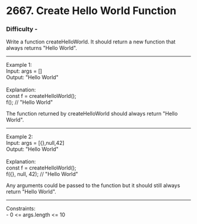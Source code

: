 # 2667. Create Hello World Function
<h3>Difficulty - </h3>
Write a function createHelloWorld. It should return a new function that always returns "Hello World".
 
<hr>
Example 1:
<br>
Input: args = []
<br>
Output: "Hello World"
<br>
<br>
Explanation:
<br>
const f = createHelloWorld();
<br>
f(); // "Hello World"

The function returned by createHelloWorld should always return "Hello World".
<hr>
Example 2:
<br>
Input: args = [{},null,42]
<br>
Output: "Hello World"
<br>
<br>
Explanation:
<br>
const f = createHelloWorld();
<br>
f({}, null, 42); // "Hello World"

Any arguments could be passed to the function but it should still always return "Hello World".
 
<hr>
Constraints:
<br>
- 0 <= args.length <= 10
